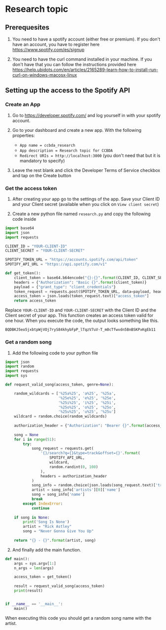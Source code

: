 # Research topic

## Prerequesites
1. You need to have a spotify account (either free or premium). If you don't have an account, you have to register here https://www.spotify.com/es/signup

2. You need to have the curl command installed in your machine. If you don't have that you can follow the instructions provided here https://help.ubidots.com/en/articles/2165289-learn-how-to-install-run-curl-on-windows-macosx-linux

## Setting up the access to the Spotify API
### Create an App
1. Go to https://developer.spotify.com/ and log yourself in with your spotify account.

2. Go to your dashboard and create a new app. With the following properties:
    - ```App name = ccbda_research```
    - ```App description = Research topic for CCBDA```
    - ```Redirect URIs = http://localhost:3000``` (you don't need that but it is mandatory to specify)

3. Leave the rest blank and click the Developer Terms of Service checkbox and tap on the Create button

### Get the access token
1. After creating your app go to the settings of the app. Save your Client ID and your Client secret (available when you click on ```View client secret```) 

2. Create a new python file named ```research.py``` and copy the following code inside
```python
import base64
import json
import requests

CLIENT_ID = "YOUR-CLIENT-ID"
CLIENT_SECRET = "YOUR-CLIENT-SECRET"

SPOTIFY_TOKEN_URL = "https://accounts.spotify.com/api/token"
SPOTIFY_API_URL = "https://api.spotify.com/v1"

def get_token():
    client_token = base64.b64encode("{}:{}".format(CLIENT_ID, CLIENT_SECRET).encode('UTF-8')).decode('ascii')
    headers = {"Authorization": "Basic {}".format(client_token)}
    payload = {"grant_type": "client_credentials"}
    token_request = requests.post(SPOTIFY_TOKEN_URL, data=payload, headers=headers)
    access_token = json.loads(token_request.text)["access_token"]
    return access_token
```

Replace ```YOUR-CLIENT-ID``` and ```YOUR-CLIENT-SECRET``` with the Client ID and the Client secret of your app. This function creates an access token valid for one hour. When you execute the code, the output looks something like this. 
```
BQDBKJ5eo5jxbtpWjVOj7ryS84khybFpP_lTqzV7uV-T_m0cTfwvdn5BnBSKPxKgEb11
```
### Get a random song
1. Add the following code to your python file
```python
import json
import random
import requests
import sys

def request_valid_song(access_token, genre=None):

    random_wildcards = ['%25a%25', 'a%25', '%25a',
                        '%25e%25', 'e%25', '%25e',
                        '%25i%25', 'i%25', '%25i',
                        '%25o%25', 'o%25', '%25o',
                        '%25u%25', 'u%25', '%25u']
    wildcard = random.choice(random_wildcards)
    
    authorization_header = {"Authorization": "Bearer {}".format(access_token)}
    
    song = None
    for i in range(51):
        try:
            song_request = requests.get(
                '{}/search?q={}&type=track&offset={}'.format(
                    SPOTIFY_API_URL,
                    wildcard,
                    random.randint(0, 100)
                ),
                headers = authorization_header
            )
            song_info = random.choice(json.loads(song_request.text)['tracks']['items'])
            artist = song_info['artists'][0]['name']
            song = song_info['name']
            break
        except IndexError:
            continue
        
    if song is None:
        print('Song Is None')
        artist = "Rick Astley"
        song = "Never Gonna Give You Up"
        
    return "{} - {}".format(artist, song)
```
2. And finally add the main function.
```python
def main():
    args = sys.argv[1:]
    n_args = len(args)

    access_token = get_token()
    
    result = request_valid_song(access_token)
    print(result)


if __name__ == '__main__':
    main()
```
When executing this code you should get a random song name with the artist.